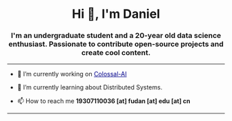 

<h1 align="center">Hi 👋, I'm Daniel</h1>
<h3 align="center">I'm an undergraduate student and a 20-year old data science enthusiast. Passionate to contribute open-source projects and create cool content.</h3>

---

- 🔭 I’m currently working on <a href="https://colossalai.org/" style="color: darkblue">Colossal-AI</a>

- 🌱 I’m currently learning about Distributed Systems.

- 📫 How to reach me **19307110036 [at] fudan [at] edu [at] cn**

---